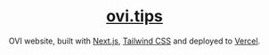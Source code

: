 <div align="center">
    <a href="https://ovi.tips"><h1 align="center">ovi.tips</h1></a>
    
OVI website, built with [Next.js](https://nextjs.org/), [Tailwind CSS](https://tailwindcss.com/) and deployed to [Vercel](https://vercel.com/).

</div>

<br/>
